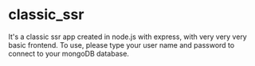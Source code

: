 # classic_ssr
It's a classic ssr app created in node.js with express, with very very very basic frontend.
To use, please type your user name and password to connect to your mongoDB database.
